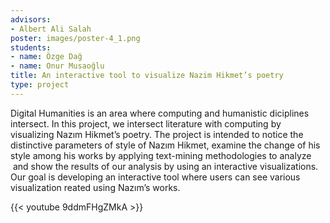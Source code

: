 ```yaml
---
advisors:
- Albert Ali Salah
poster: images/poster-4_1.png
students:
- name: Özge Dağ
- name: Onur Musaoğlu
title: An interactive tool to visualize Nazim Hikmet’s poetry
type: project
---
```


Digital Humanities is an area where computing and humanistic diciplines intersect. In this project, we intersect literature with computing by visualizing Nazım Hikmet’s poetry. The project is intended to notice the distinctive parameters of style of Nazım Hikmet, examine the change of his style among his works by applying text-mining methodologies to analyze  and show the results of our analysis by using an interactive visualizations. Our goal is developing an interactive tool where users can see various visualization reated using Nazım’s works.


{{< youtube 9ddmFHgZMkA >}}